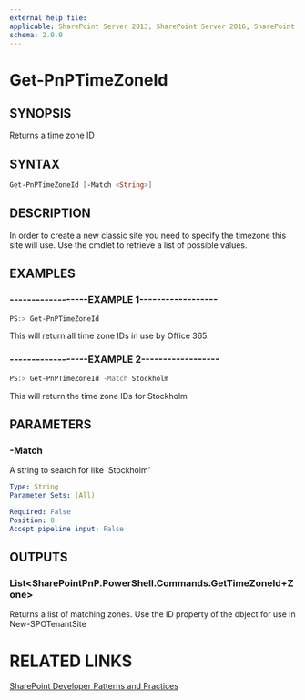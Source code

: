 ```yaml
---
external help file:
applicable: SharePoint Server 2013, SharePoint Server 2016, SharePoint Online
schema: 2.0.0
---
```

# Get-PnPTimeZoneId

## SYNOPSIS
Returns a time zone ID

## SYNTAX 

```powershell
Get-PnPTimeZoneId [-Match <String>]
```

## DESCRIPTION
In order to create a new classic site you need to specify the timezone this site will use. Use the cmdlet to retrieve a list of possible values.

## EXAMPLES

### ------------------EXAMPLE 1------------------
```powershell
PS:> Get-PnPTimeZoneId
```

This will return all time zone IDs in use by Office 365.

### ------------------EXAMPLE 2------------------
```powershell
PS:> Get-PnPTimeZoneId -Match Stockholm
```

This will return the time zone IDs for Stockholm

## PARAMETERS

### -Match
A string to search for like 'Stockholm'

```yaml
Type: String
Parameter Sets: (All)

Required: False
Position: 0
Accept pipeline input: False
```

## OUTPUTS

### List<SharePointPnP.PowerShell.Commands.GetTimeZoneId+Zone>

Returns a list of matching zones. Use the ID property of the object for use in New-SPOTenantSite

# RELATED LINKS

[SharePoint Developer Patterns and Practices](http://aka.ms/sppnp)